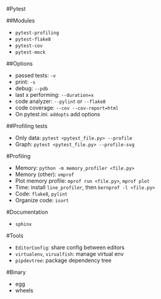 #Pytest

##Modules
- `pytest-profiling`
- `pytest-flake8`
- `pytest-cov`
- `pytest-mock`

##Options
- passed tests: `-v`
- print: `-s`
- debug: `--pdb`
- last x performing: `--duration=x`
- code analyzer: `--pylint` or `--flake8`
- code coverage: `--cov --cov-report=html` 
- On pytest.ini: `addopts` add options

##Profiling tests
- Only data: `pytest <pytest_file.py> --profile`
- Graph: `pytest <pytest_file.py> --profile-svg`

#Profiling
- Memory: `python -m memory_profiler <file.py>`
- Memory (other): `vmprof`
- Plot memory profile: `mprof run <file.py>`, `mprof plot`    
- Time: install `line_profiler`, then `kernprof -l <file.py>`
- Code: `flake8`, `pylint`
- Organize code: `isort`

#Documentation
- `sphinx`

#Tools
- `EditorConfig`: share config between editors
- `virtualenv`, `virualfish`: manage virtual env
- `pipdevtree`: package dependency tree

#Binary
- egg
- wheels

